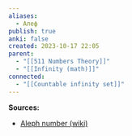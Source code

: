 ```yaml
---
aliases:
  - Алеф
publish: true
anki: false
created: 2023-10-17 22:05
parent:
  - "[[511 Numbers Theory]]"
  - "[[Infinity (math)]]"
connected:
  - "[[Countable infinity set]]"
---
```















**Sources:**
- [Aleph number (wiki)](https://en.wikipedia.org/wiki/Aleph_number)


